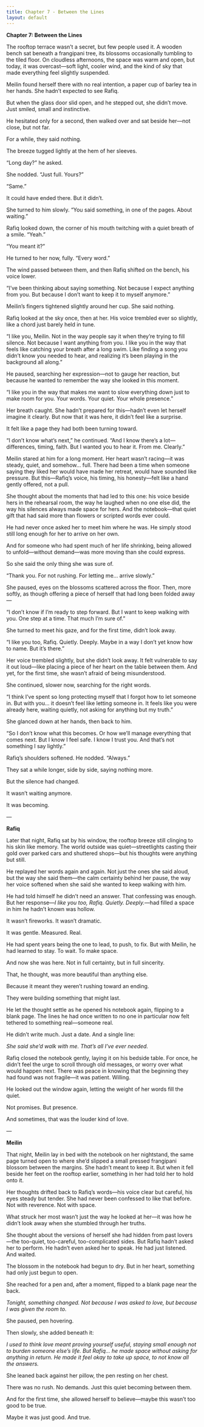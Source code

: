 ```yaml
---
title: Chapter 7 - Between the Lines
layout: default
---
```

**Chapter 7: Between the Lines**

The rooftop terrace wasn’t a secret, but few people used it. A wooden bench sat beneath a frangipani tree, its blossoms occasionally tumbling to the tiled floor. On cloudless afternoons, the space was warm and open, but today, it was overcast—soft light, cooler wind, and the kind of sky that made everything feel slightly suspended.

Meilin found herself there with no real intention, a paper cup of barley tea in her hands. She hadn’t expected to see Rafiq.

But when the glass door slid open, and he stepped out, she didn’t move. Just smiled, small and instinctive.

He hesitated only for a second, then walked over and sat beside her—not close, but not far.

For a while, they said nothing.

The breeze tugged lightly at the hem of her sleeves.

“Long day?” he asked.

She nodded. “Just full. Yours?”

“Same.”

It could have ended there. But it didn’t.

She turned to him slowly. “You said something, in one of the pages. About waiting.”

Rafiq looked down, the corner of his mouth twitching with a quiet breath of a smile. “Yeah.”

“You meant it?”

He turned to her now, fully. “Every word.”

The wind passed between them, and then Rafiq shifted on the bench, his voice lower.

“I’ve been thinking about saying something. Not because I expect anything from you. But because I don’t want to keep it to myself anymore.”

Meilin’s fingers tightened slightly around her cup. She said nothing.

Rafiq looked at the sky once, then at her. His voice trembled ever so slightly, like a chord just barely held in tune.

“I like you, Meilin. Not in the way people say it when they’re trying to fill silence. Not because I want anything from you. I like you in the way that feels like catching your breath after a long swim. Like finding a song you didn’t know you needed to hear, and realizing it’s been playing in the background all along.”

He paused, searching her expression—not to gauge her reaction, but because he wanted to remember the way she looked in this moment.

“I like you in the way that makes me want to slow everything down just to make room for you. Your words. Your quiet. Your whole presence.”

Her breath caught. She hadn’t prepared for this—hadn’t even let herself imagine it clearly. But now that it was here, it didn’t feel like a surprise.

It felt like a page they had both been turning toward.

“I don’t know what’s next,” he continued. “And I know there’s a lot—differences, timing, faith. But I wanted you to hear it. From me. Clearly.”

Meilin stared at him for a long moment. Her heart wasn’t racing—it was steady, quiet, and somehow… full. There had been a time when someone saying they liked her would have made her retreat, would have sounded like pressure. But this—Rafiq’s voice, his timing, his honesty—felt like a hand gently offered, not a pull.

She thought about the moments that had led to this one: his voice beside hers in the rehearsal room, the way he laughed when no one else did, the way his silences always made space for hers. And the notebook—that quiet gift that had said more than flowers or scripted words ever could.

He had never once asked her to meet him where he was. He simply stood still long enough for her to arrive on her own.

And for someone who had spent much of her life shrinking, being allowed to unfold—without demand—was more moving than she could express.

So she said the only thing she was sure of.

“Thank you. For not rushing. For letting me… arrive slowly.”

She paused, eyes on the blossoms scattered across the floor. Then, more softly, as though offering a piece of herself that had long been folded away—

“I don’t know if I’m ready to step forward. But I want to keep walking with you. One step at a time. That much I’m sure of.”

She turned to meet his gaze, and for the first time, didn’t look away.

“I like you too, Rafiq. Quietly. Deeply. Maybe in a way I don’t yet know how to name. But it’s there.”

Her voice trembled slightly, but she didn’t look away. It felt vulnerable to say it out loud—like placing a piece of her heart on the table between them. And yet, for the first time, she wasn’t afraid of being misunderstood.

She continued, slower now, searching for the right words.

“I think I’ve spent so long protecting myself that I forgot how to let someone in. But with you… it doesn’t feel like letting someone in. It feels like you were already here, waiting quietly, not asking for anything but my truth.”

She glanced down at her hands, then back to him.

“So I don’t know what this becomes. Or how we’ll manage everything that comes next. But I know I feel safe. I know I trust you. And that’s not something I say lightly.”

Rafiq’s shoulders softened. He nodded. “Always.”

They sat a while longer, side by side, saying nothing more.

But the silence had changed.

It wasn’t waiting anymore.

It was becoming.

—

**Rafiq**

Later that night, Rafiq sat by his window, the rooftop breeze still clinging to his skin like memory. The world outside was quiet—streetlights casting their gold over parked cars and shuttered shops—but his thoughts were anything but still.

He replayed her words again and again. Not just the ones she said aloud, but the way she said them—the calm certainty behind her pause, the way her voice softened when she said she wanted to keep walking with him.

He had told himself he didn’t need an answer. That confessing was enough. But her response—*I like you too, Rafiq. Quietly. Deeply.*—had filled a space in him he hadn’t known was hollow.

It wasn’t fireworks. It wasn’t dramatic.

It was gentle. Measured. Real.

He had spent years being the one to lead, to push, to fix. But with Meilin, he had learned to stay. To wait. To make space.

And now she was here. Not in full certainty, but in full sincerity.

That, he thought, was more beautiful than anything else.

Because it meant they weren’t rushing toward an ending.

They were building something that might last.

He let the thought settle as he opened his notebook again, flipping to a blank page. The lines he had once written to no one in particular now felt tethered to something real—someone real.

He didn’t write much. Just a date. And a single line:

*She said she’d walk with me. That’s all I’ve ever needed.*

Rafiq closed the notebook gently, laying it on his bedside table. For once, he didn’t feel the urge to scroll through old messages, or worry over what would happen next. There was peace in knowing that the beginning they had found was not fragile—it was patient. Willing.

He looked out the window again, letting the weight of her words fill the quiet.

Not promises. But presence.

And sometimes, that was the louder kind of love.

—

**Meilin**

That night, Meilin lay in bed with the notebook on her nightstand, the same page turned open to where she’d slipped a small pressed frangipani blossom between the margins. She hadn’t meant to keep it. But when it fell beside her feet on the rooftop earlier, something in her had told her to hold onto it.

Her thoughts drifted back to Rafiq’s words—his voice clear but careful, his eyes steady but tender. She had never been confessed to like that before. Not with reverence. Not with space.

What struck her most wasn’t just the way he looked at her—it was how he didn’t look away when she stumbled through her truths.

She thought about the versions of herself she had hidden from past lovers—the too-quiet, too-careful, too-complicated sides. But Rafiq hadn’t asked her to perform. He hadn’t even asked her to speak. He had just listened. And waited.

The blossom in the notebook had begun to dry. But in her heart, something had only just begun to open.

She reached for a pen and, after a moment, flipped to a blank page near the back.

*Tonight, something changed. Not because I was asked to love, but because I was given the room to.*

She paused, pen hovering.

Then slowly, she added beneath it:

*I used to think love meant proving yourself useful, staying small enough not to burden someone else’s life. But Rafiq… he made space without asking for anything in return. He made it feel okay to take up space, to not know all the answers.*

She leaned back against her pillow, the pen resting on her chest.

There was no rush. No demands. Just this quiet becoming between them.

And for the first time, she allowed herself to believe—maybe this wasn’t too good to be true.

Maybe it was just good. And true.

